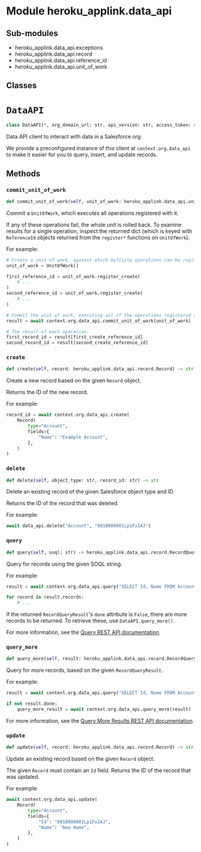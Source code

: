 Module heroku_applink.data_api
==============================

Sub-modules
-----------

* heroku_applink.data_api.exceptions
* heroku_applink.data_api.record
* heroku_applink.data_api.reference_id
* heroku_applink.data_api.unit_of_work

Classes
-------

<!-- python-dataapi.md -->
# `DataAPI`

```python
class DataAPI(*, org_domain_url: str, api_version: str, access_token: str, session: aiohttp.client.ClientSession | None = None)
```
Data API client to interact with data in a Salesforce org.

We provide a preconfigured instance of this client at `context.org.data_api`
to make it easier for you to query, insert, and update records.

## Methods

### `commit_unit_of_work`

```python
def commit_unit_of_work(self, unit_of_work: heroku_applink.data_api.unit_of_work.UnitOfWork) ‑> dict[heroku_applink.data_api.reference_id.ReferenceId, str]
```
Commit a `UnitOfWork`, which executes all operations registered with it.

If any of these operations fail, the whole unit is rolled back. To examine results for a
single operation, inspect the returned dict (which is keyed with `ReferenceId` objects
returned from the `register*` functions on `UnitOfWork`).

For example:

```python
# Create a unit of work, against which multiple operations can be registered.
unit_of_work = UnitOfWork()

first_reference_id = unit_of_work.register_create(
    # ...
)
second_reference_id = unit_of_work.register_create(
    # ...
)

# Commit the unit of work, executing all of the operations registered above.
result = await context.org.data_api.commit_unit_of_work(unit_of_work)

# The result of each operation.
first_record_id = result[first_create_reference_id]
second_record_id = result[second_create_reference_id]
```

### `create`

```python
def create(self, record: heroku_applink.data_api.record.Record) ‑> str
```
Create a new record based on the given `Record` object.

Returns the ID of the new record.

For example:

```python
record_id = await context.org.data_api.create(
    Record(
        type="Account",
        fields={
            "Name": "Example Account",
        },
    )
)
```

### `delete`

```python
def delete(self, object_type: str, record_id: str) ‑> str
```
Delete an existing record of the given Salesforce object type and ID.

Returns the ID of the record that was deleted.

For example:

```python
await data_api.delete("Account", "001B000001Lp1FxIAJ")
```

### `query`

```python
def query(self, soql: str) ‑> heroku_applink.data_api.record.RecordQueryResult
```
Query for records using the given SOQL string.

For example:

```python
result = await context.org.data_api.query("SELECT Id, Name FROM Account")

for record in result.records:
    # ...
```

If the returned `RecordQueryResult`'s `done` attribute is `False`, there are more
records to be returned. To retrieve these, use `DataAPI.query_more()`.

For more information, see the [Query REST API documentation](https://developer.salesforce.com/docs/atlas.en-us.api_rest.meta/api_rest/resources_query.htm).

### `query_more`

```python
def query_more(self, result: heroku_applink.data_api.record.RecordQueryResult) ‑> heroku_applink.data_api.record.RecordQueryResult
```
Query for more records, based on the given `RecordQueryResult`.

For example:

```python
result = await context.org.data_api.query("SELECT Id, Name FROM Account")

if not result.done:
    query_more_result = await context.org.data_api.query_more(result)
```

For more information, see the [Query More Results REST API documentation](https://developer.salesforce.com/docs/atlas.en-us.api_rest.meta/api_rest/resources_query_more_results.htm).

### `update`

```python
def update(self, record: heroku_applink.data_api.record.Record) ‑> str
```
Update an existing record based on the given `Record` object.

The given `Record` must contain an `Id` field. Returns the ID of the record that was updated.

For example:

```python
await context.org.data_api.update(
    Record(
        type="Account",
        fields={
            "Id": "001B000001Lp1FxIAJ",
            "Name": "New Name",
        },
    )
)
```